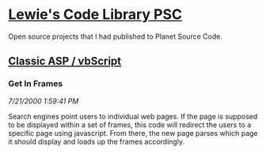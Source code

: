 # [Lewie's Code Library PSC](../../README.md)

Open source projects that I had published to Planet Source Code.

## [Classic ASP / vbScript](../README.md)

### Get In Frames

*7/21/2000 1:59:41 PM*

Search engines point users to individual web pages. If the page is supposed to be displayed within a set of frames, this code will redirect the users to a specific page using javascript. From there, the new page parses which page it should display and loads up the frames accordingly.


